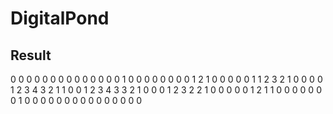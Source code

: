# DigitalPond

## Result 

0 0 0 0 0 0 0 0 0 0 
0 0 0 0 1 0 0 0 0 0 
0 0 0 1 2 1 0 0 0 0 
0 1 1 2 3 2 1 0 0 0 
0 1 2 3 4 3 2 1 1 0 
0 1 2 3 4 3 3 2 1 0 
0 0 1 2 3 2 2 1 0 0 
0 0 0 1 2 1 1 0 0 0 
0 0 0 0 1 0 0 0 0 0 
0 0 0 0 0 0 0 0 0 0 
